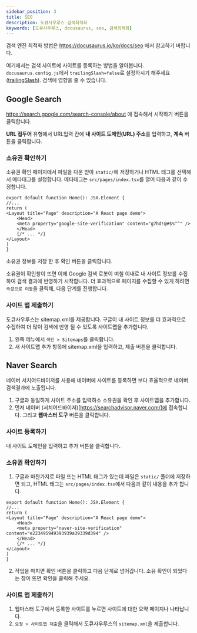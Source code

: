 ```yaml
---
sidebar_position: 3
title: SEO
description: 도큐사우루스 검색최적화
keywords: [도큐사우루스, docusaurus, seo, 검색최적화]
---
```


검색 엔진 최적화 방법은 https://docusaurus.io/ko/docs/seo 에서 참고하기 바랍니다.

여기에서는 검색 사이트에 사이트를 등록하는 방법을 알아봅니다. `docusaurus.config.js`에서 `trailingSlash=false`로 설정하시기 해주세요([trailingSlash](https://docusaurus.io/ko/docs/next/api/docusaurus-config#trailingSlash)). 검색에 영향을 줄 수 있습니다.

## Google Search

https://search.google.com/search-console/about 에 접속해서 시작하기 버튼을 클릭합니다.

**URL 접두어** 유형에서 URL입력 칸에 **내 사이트 도메인(URL) 주소**를 입력하고, **계속** 버튼을 클릭합니다.

### 소유권 확인하기

소유권 확인 페이지에서 파일을 다운 받아 `static/`에 저장하거나 HTML 태그를 선택해서 메타태그를 설정합니다. 메타태그는 `src/pages/index.tsx`를 열어 다음과 같이 수정합니다.

```tsx {6}
export default function Home(): JSX.Element {
//...
return (
<Layout title="Page" description="A React page demo">
    <Head>
    <meta property="google-site-verification" content="g7hd!@#$%^^" />
    </Head>
    {/* ... */}
</Layout>
)
}
```

소유권 정보를 저장 한 후 확인 버튼을 클릭합니다.

소유권이 확인창이 뜨면 이제 Google 검색 로봇이 며칠 이내로 내 사이트 정보를 수집하여 검색 결과에 반영하기 시작합니다. 더 효과적으로 페이지를 수집할 수 있게 하려면 `속성으로 이동`을 클릭해, 다음 단계를 진행합니다.

### 사이트 맵 제출하기

도큐사우루스는 sitemap.xml를 제공합니다. 구글이 내 사이트 정보를 더 효과적으로 수집하여 더 많이 검색에 반영 될 수 있도록 사이트맵을 추가합니다. 

1. 왼쪽 메뉴에서 `색인 > Sitemaps`를 클릭합니다.
1. 새 사이트맵 추가 항목에 sitemap.xml을 입력하고, 제출 버튼을 클릭합니다.

## Naver Search

네이버 서치어드바이저를 사용해 네이버에 사이트를 등록하면 보다 효율적으로 네이버 검색결과에 노출됩니다.

1. 구글과 동일하게 사이트 주소를 입력하소 소유권을 확인 후 사이트맵을 추가합니다.
1. 먼저 네이버 (서치어드바이저)[https://searchadvisor.naver.com/]에 접속합니다. 그리고 **웹마스터 도구** 버튼을 클릭합니다.

### 사이트 등록하기

내 사이트 도메인을 입력하고 추가 버튼을 클릭합니다.

### 소유권 확인하기

1. 구글과 마찬가지로 파일 또는 HTML 태그가 있는데 파일은 `static/` 폴더에 저장하면 되고, HTML 태그는 `src/pages/index.tsx`에서 다음과 같이 내용을 추가 합니다.

```tsx {6}
export default function Home(): JSX.Element {
//...
return (
<Layout title="Page" description="A React page demo">
    <Head>
    <meta property="naver-site-verification" content="e223495949393939a39339d394" />
    </Head>
    {/* ... */}
</Layout>
)
}
```

2. 작업을 마치면 확인 버튼을 클릭하고 다음 단계로 넘어갑니다. 소유 확인이 되었다는 창이 뜨면 확인을 클릭해 주세요.

### 사이트 맵 제출하기

1. 웹마스터 도구에서 등록한 사이트를 누르면 사이트에 대한 요약 페이지나 나타납니다. 
1. `요청 > 사이트맵 제출`을 클릭해서 도큐사우루스의 `sitemap.xml`을 제출합니다.